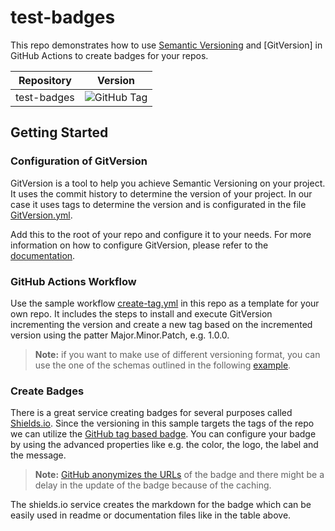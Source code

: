 # test-badges

This repo demonstrates how to use [Semantic Versioning](https://semver.org/) and [GitVersion] in GitHub Actions to create badges for your repos.

| Repository | Version |
| ------------- | ------------- |
| test-badges | ![GitHub Tag](https://img.shields.io/github/v/tag/bindsi/iotedgeobjectmodel?logo=github&label=version) |

## Getting Started

### Configuration of GitVersion

GitVersion is a tool to help you achieve Semantic Versioning on your project. It uses the commit history to determine the version of your project. In our case it uses tags to determine the version and is configurated in the file [GitVersion.yml](GitVersion.yml).

Add this to the root of your repo and configure it to your needs. For more information on how to configure GitVersion, please refer to the [documentation](https://gitversion.net/docs/).

### GitHub Actions Workflow

Use the sample workflow [create-tag.yml](.github/workflows/create-tag.yml) in this repo as a template for your own repo. It includes the steps to install and execute GitVersion incrementing the version and create a new tag based on the incremented version using the patter Major.Minor.Patch, e.g. 1.0.0.

> **Note:** if you want to make use of different versioning format, you can use the one of the schemas outlined in the following [example](https://github.com/GitTools/actions/blob/main/docs/examples/github/gitversion/execute/usage-examples.md#example-5).

### Create Badges

There is a great service creating badges for several purposes called [Shields.io](https://shields.io/). Since the versioning in this sample targets the tags of the repo we can utilize the [GitHub tag based badge](https://shields.io/badges/git-hub-tag).
You can configure your badge by using the advanced properties like e.g. the color, the logo, the label and the message.

> **Note:** [GitHub anonymizes the URLs](https://docs.github.com/en/authentication/keeping-your-account-and-data-secure/about-anonymized-urls) of the badge and there might be a delay in the update of the badge because of the caching.

The shields.io service creates the markdown for the badge which can be easily used in readme or documentation files like in the table above.
